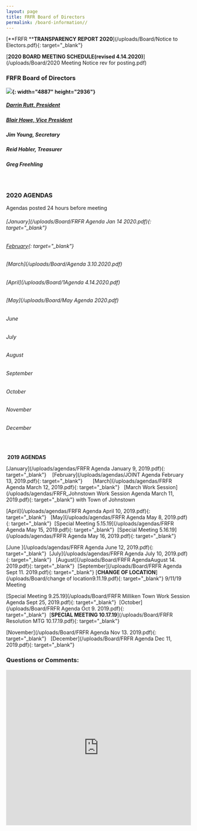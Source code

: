 ```yaml
---
layout: page
title: FRFR Board of Directors
permalink: /board-information//
---
```


[**FRFR&nbsp;****TRANSPARENCY REPORT 2020**](/uploads/Board/Notice to Electors.pdf){: target="_blank"}

[**2020 BOARD MEETING SCHEDULE(revised 4.14.2020)**](/uploads/Board/2020 Meeting Notice rev for posting.pdf)

### **FRFR Board of Directors**

**![](/uploads/board2019-2.jpg){: width="4887" height="2936"}**

##### [Darrin Rutt, President](mailto:drutt@frfr.co?subject=Website%20Inquiry)&nbsp; &nbsp; &nbsp; &nbsp;

##### [Blair Howe, Vice President](mailto:bhowe@frfr.co?subject=Website%20Inquiry)

##### Jim Young, Secretary&nbsp; &nbsp;

##### Reid Hobler, Treasurer&nbsp; &nbsp;

##### Greg Freehling

### &nbsp;

### 2020 AGENDAS

Agendas posted 24 hours before meeting

###### [January](/uploads/Board/FRFR Agenda Jan 14 2020.pdf){: target="_blank"}

###### [February](/uploads/Board/2.11.20.pdf){: target="_blank"}

###### [March](/uploads/Board/Agenda 3.10.2020.pdf)

###### [April](/uploads/Board/1Agenda 4.14.2020.pdf)

###### [May](/uploads/Board/May Agenda 2020.pdf)

###### June

###### July

###### August

###### September

###### October

###### November

###### December

&nbsp;

**&nbsp;2019 AGENDAS**

[January](/uploads/agendas/FRFR Agenda January 9, 2019.pdf){: target="_blank"}&nbsp; &nbsp;&nbsp;[February](/uploads/agendas/JOINT Agenda February 13, 2019.pdf){: target="_blank"}&nbsp; &nbsp; &nbsp; &nbsp;[March](/uploads/agendas/FRFR Agenda March 12, 2019.pdf){: target="_blank"}&nbsp; &nbsp;[March Work Session](/uploads/agendas/FRFR_Johnstown Work Session Agenda March 11, 2019.pdf){: target="_blank"}&nbsp;with Town of Johnstown

[April](/uploads/agendas/FRFR Agenda April 10, 2019.pdf){: target="_blank"}&nbsp; &nbsp;[May](/uploads/agendas/FRFR Agenda May 8, 2019.pdf){: target="_blank"}&nbsp;&nbsp;[Special Meeting 5.15.19](/uploads/agendas/FRFR Agenda May 15, 2019.pdf){: target="_blank"}&nbsp;&nbsp;[Special Meeting 5.16.19](/uploads/agendas/FRFR Agenda May 16, 2019.pdf){: target="_blank"}

[June&nbsp;](/uploads/agendas/FRFR Agenda June 12, 2019.pdf){: target="_blank"}&nbsp;&nbsp;[July](/uploads/agendas/FRFR Agenda July 10, 2019.pdf){: target="_blank"}&nbsp; &nbsp;[August](/uploads/Board/FRFR AgendaAugust 14. 2019.pdf){: target="_blank"}&nbsp;&nbsp;[September](/uploads/Board/FRFR Agenda Sept 11. 2019.pdf){: target="_blank"}&nbsp;[**CHANGE OF LOCATION**](/uploads/Board/change of location9.11.19.pdf){: target="_blank"}&nbsp;9/11/19 Meeting

[Special Meeting 9.25.19](/uploads/Board/FRFR Milliken Town Work Session Agenda Sept 25, 2019.pdf){: target="_blank"}&nbsp;&nbsp;[October](/uploads/Board/FRFR Agenda Oct 9. 2019.pdf){: target="_blank"}&nbsp;&nbsp;[**SPECIAL MEETING 10.17.19**](/uploads/Board/FRFR Resolution MTG 10.17.19.pdf){: target="_blank"}

[November](/uploads/Board/FRFR Agenda Nov 13. 2019.pdf){: target="_blank"}&nbsp; &nbsp;[December](/uploads/Board/FRFR Agenda Dec 11, 2019.pdf){: target="_blank"}

### Questions or Comments:

<div id="wufoo-z6pl7to0reuswt"><iframe title="Embedded Wufoo Form" id="wufooFormz6pl7to0reuswt" class="wufoo-form-container" height="424" allowtransparency="true" frameborder="0" scrolling="no" style="width:100%;border:none" src="https://frfr.wufoo.com/embed/z6pl7to0reuswt/def/embedKey=z6pl7to0reuswt460381&amp;entsource=&amp;referrer=&amp;header=hide">Fill out my Wufoo form!</iframe></div>

<script type="text/javascript">
          var z6pl7to0reuswt;(function(d, t) {
                                  var s = d.createElement(t), options = {
                                  'userName':'frfr',
                                  'formHash':'z6pl7to0reuswt',
                                  'autoResize':true,
                                  'height':'577',
                                  'async':true,
                                  'host':'wufoo.com',
                                  'header':'hide',
                                  'ssl':true};
                                  s.src = ('https:' == d.location.protocol ? 'https://' : 'http://') + 'www.wufoo.com/scripts/embed/form.js';
                                  s.onload = s.onreadystatechange = function() {
                                  var rs = this.readyState; if (rs) if (rs != 'complete') if (rs != 'loaded') return;
                                  try { z6pl7to0reuswt = new WufooForm();z6pl7to0reuswt.initialize(options);z6pl7to0reuswt.display(); } catch (e) {}};
                                  var scr = d.getElementsByTagName(t)[0], par = scr.parentNode; par.insertBefore(s, scr);
                                  })(document, 'script');
        </script>

## &nbsp;

<div class="clearfix stations" itemscope="">&nbsp;</div>

<div class="clearfix stations" itemscope="">&nbsp;</div>

## &nbsp;